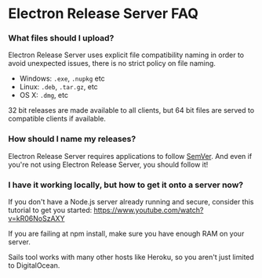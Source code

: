 # Electron Release Server FAQ

### What files should I upload?

Electron Release Server uses explicit file compatibility naming in order to avoid unexpected issues, there is no strict policy on file naming.

- Windows: `.exe`, `.nupkg` etc
- Linux: `.deb`, `.tar.gz`, etc
- OS X: `.dmg`, etc

32 bit releases are made available to all clients, but 64 bit files are served to compatible clients if available.

### How should I name my releases?

Electron Release Server requires applications to follow [SemVer](http://semver.org). And even if you're not using Electron Release Server, you should follow it!

### I have it working locally, but how to get it onto a server now?

If you don't have a Node.js server already running and secure, consider this tutorial to get you started:
https://www.youtube.com/watch?v=kR06NoSzAXY

If you are failing at npm install, make sure you have enough RAM on your server.

Sails tool works with many other hosts like Heroku, so you aren't just limited to DigitalOcean. 
